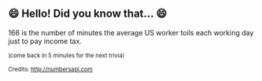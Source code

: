 ## :smile: Hello! Did you know that... :smile:
166 is the number of minutes the average US worker toils each working day just to pay income tax.

<sup>(come back in 5 minutes for the next trivia)</sup>


<sup>Credits: http://numbersapi.com</sup>
